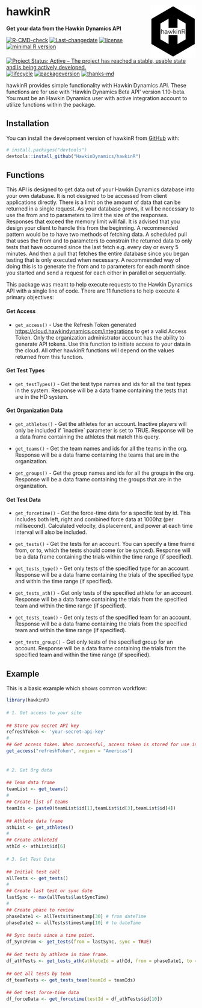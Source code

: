 
<!-- README.md is generated from README.Rmd. Please edit that file -->

# hawkinR <img src="man/figures/hdlogo.png" align="right" alt="" width="120" />

**Get your data from the Hawkin Dynamics API**

<!-- badges: start -->

[![R-CMD-check](https://github.com/HawkinDynamics/hawkinR/actions/workflows/R-CMD-check.yaml/badge.svg)](https://github.com/HawkinDynamics/hawkinR/actions/workflows/R-CMD-check.yaml)
[![Last-changedate](https://img.shields.io/badge/last%20change-2024--03--20-yellowgreen.svg)](/commits/master)
[![license](https://img.shields.io/badge/license-MIT%20+%20file%20LICENSE-lightgrey.svg)](https://choosealicense.com/)
[![minimal R
version](https://img.shields.io/badge/R%3E%3D-3.5.0-6666ff.svg)](https://cran.r-project.org/)
[![Project Status: Active – The project has reached a stable, usable
state and is being actively
developed.](https://www.repostatus.org/badges/latest/active.svg)](https://www.repostatus.org/#active)
[![lifecycle](https://img.shields.io/badge/lifecycle-stable-brightgreen.svg)](https://www.tidyverse.org/lifecycle/#stable)
[![packageversion](https://img.shields.io/badge/Package%20version-1.0.5-orange.svg?style=flat-square)](commits/master)
[![thanks-md](https://img.shields.io/badge/THANKS-md-ff69b4.svg)](THANKS.md)

<!-- badges: end -->

hawkinR provides simple functionality with Hawkin Dynamics API. These
functions are for use with ‘Hawkin Dynamics Beta API’ version 1.10-beta.
You must be an Hawkin Dynamics user with active integration account to
utilize functions within the package.

## Installation

You can install the development version of hawkinR from
[GitHub](https://github.com/) with:

``` r
# install.packages("devtools")
devtools::install_github("HawkinDynamics/hawkinR")
```

## Functions

This API is designed to get data out of your Hawkin Dynamics database
into your own database. It is not designed to be accessed from client
applications directly. There is a limit on the amount of data that can
be returned in a single request. As your database grows, it will be
necessary to use the from and to parameters to limit the size of the
responses. Responses that exceed the memory limit will fail. It is
advised that you design your client to handle this from the beginning. A
recommended pattern would be to have two methods of fetching data. A
scheduled pull that uses the from and to parameters to constrain the
returned data to only tests that have occurred since the last fetch
e.g. every day or every 5 minutes. And then a pull that fetches the
entire database since you began testing that is only executed when
necessary. A recommended way of doing this is to generate the from and
to parameters for each month since you started and send a request for
each either in parallel or sequentially.

This package was meant to help execute requests to the Hawkin Dynamics
API with a single line of code. There are 11 functions to help execute 4
primary objectives:

#### Get Access

- `get_access()` - Use the Refresh Token generated
  <https://cloud.hawkindynamics.com/integrations> to get a valid Access
  Token. Only the organization administrator account has the ability to
  generate API tokens. Use this function to initiate access to your data
  in the cloud. All other hawkinR functions will depend on the values
  returned from this function.

#### Get Test Types

- `get_testTypes()` - Get the test type names and ids for all the test
  types in the system. Response will be a data frame containing the
  tests that are in the HD system.

#### Get Organization Data

- `get_athletes()` - Get the athletes for an account. Inactive players
  will only be included if \`inactive\` parameter is set to TRUE.
  Response will be a data frame containing the athletes that match this
  query.

- `get_teams()` - Get the team names and ids for all the teams in the
  org. Response will be a data frame containing the teams that are in
  the organization.

- `get_groups()` - Get the group names and ids for all the groups in the
  org. Response will be a data frame containing the groups that are in
  the organization.

#### Get Test Data

- `get_forcetime()` - Get the force-time data for a specific test by id.
  This includes both left, right and combined force data at 1000hz (per
  millisecond). Calculated velocity, displacement, and power at each
  time interval will also be included.

- `get_tests()` - Get the tests for an account. You can specify a time
  frame from, or to, which the tests should come (or be synced).
  Response will be a data frame containing the trials within the time
  range (if specified).

- `get_tests_type()` - Get only tests of the specified type for an
  account. Response will be a data frame containing the trials of the
  specified type and within the time range (if specified).

- `get_tests_ath()` - Get only tests of the specified athlete for an
  account. Response will be a data frame containing the trials from the
  specified team and within the time range (if specified).

- `get_tests_team()` - Get only tests of the specified team for an
  account. Response will be a data frame containing the trials from the
  specified team and within the time range (if specified).

- `get_tests_group()` - Get only tests of the specified group for an
  account. Response will be a data frame containing the trials from the
  specified team and within the time range (if specified).

## Example

This is a basic example which shows common workflow:

``` r
library(hawkinR) 

# 1. Get access to your site

## Store you secret API key
refreshToken <- 'your-secret-api-key'
#
## Get access token. When successful, access token is stored for use in the session.
get_access("refreshToken", region = "Americas")


# 2. Get Org data

## Team data frame
teamList <- get_teams()
#
## Create list of teams
teamIds <- paste0(teamList$id[1],teamList$id[3],teamList$id[4])

## Athlete data frame
athList <- get_athletes()
#
## Create athleteId
athId <- athList$id[6]

# 3. Get Test Data

## Initial test call
allTests <- get_tests()
#
## Create last test or sync date
lastSync <- max(allTests$lastSyncTime)
#
## Create phase to review
phaseDate1 <- allTests$timestamp[30] # from dateTime
phaseDate2 <- allTests$timestamp[10] # to dateTime

## Sync tests since a time point.
df_SyncFrom <- get_tests(from = lastSync, sync = TRUE)

## Get tests by athlete in time frame.
df_athTests <- get_tests_ath(athleteId = athId, from = phaseDate1, to = phaseDate2)

## Get all tests by team
df_teamTests <- get_tests_team(teamId = teamIds)

## Get test force-time data
df_forceData <- get_forcetime(testId = df_athTests$id[10])
```

